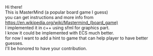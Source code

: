 Hi there!\
This is MasterMind (a popular board game I guess)\
you can get instructions and more info from\
https://en.wikipedia.org/wiki/Mastermind_(board_game) \
I implemented it in c++ using sfml for graphics part.\
I know it could be implemented with ECS much better.\
for now I want to add a hint to game that can help player to have better guesses.\
I'll be honored to have your contribution. 
